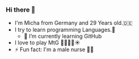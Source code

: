 ### Hi there 👋 
- I'm Micha from Germany and 29 Years old.🇩🇪
- I try to learn programming Languages.🤖
  - 🌱 I’m currently learning GitHub
- I love to play MtG 🌳💀🔥💧☀
- ⚡ Fun fact: I'm a male nurse 👨‍⚕️
<!--
**MichaFischer/MichaFischer** is a ✨ _special_ ✨ repository because its `README.md` (this file) appears on your GitHub profile.

Here are some ideas to get you started:

- 🔭 I’m currently working on ...

- 👯 I’m looking to collaborate on ...
- 🤔 I’m looking for help with ...
- 💬 Ask me about ...
- 📫 How to reach me: ...
- 😄 Pronouns: ...
- ⚡ Fun fact: ...
-->
